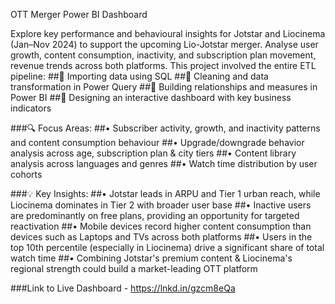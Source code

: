 OTT Merger Power BI Dashboard

Explore key performance and behavioural insights for Jotstar and Liocinema (Jan–Nov 2024) to support the upcoming Lio-Jotstar merger. Analyse user growth, content consumption, inactivity, and subscription plan movement, revenue trends across both platforms.
This project involved the entire ETL pipeline:
##🔹 Importing data using SQL
##🔹 Cleaning and data transformation in Power Query
##🔹 Building relationships and measures in Power BI
##🔹 Designing an interactive dashboard with key business indicators

###🔍 Focus Areas:
##• Subscriber activity, growth, and inactivity patterns and content consumption behaviour
##• Upgrade/downgrade behavior analysis across age, subscription plan & city tiers
##• Content library analysis across languages and genres
##• Watch time distribution by user cohorts

###💡 Key Insights:
##• Jotstar leads in ARPU and Tier 1 urban reach, while Liocinema dominates in Tier 2 with broader user base
##• Inactive users are predominantly on free plans, providing an opportunity for targeted reactivation
##• Mobile devices record higher content consumption than devices such as Laptops and TVs across both platforms
##• Users in the top 10th percentile (especially in Liocinema) drive a significant share of total watch time
##• Combining Jotstar's premium content & Liocinema's regional strength could build a market-leading OTT platform

###Link to Live Dashboard -  https://lnkd.in/gzcm8eQa
